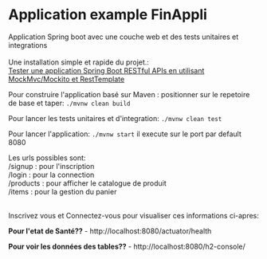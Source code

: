# Application example FinAppli
Application Spring boot avec une couche web et des tests unitaires et integrations
<br><br>
Une installation simple et rapide du projet.:<br>
<a href="https://github.com/mamadoufodebailo/">
Tester une application Spring Boot RESTful APIs en utilisant MockMvc/Mockito et RestTemplate
</a>

Pour construire l'application basé sur Maven :
positionner sur le repetoire de base et taper: 
`./mvnw clean build`

Pour lancer les tests unitaires et d'integration:
`./mvnw clean test`

Pour lancer l'application:
`./mvnw start` il execute sur le port par default 8080

Les urls possibles sont:<br>
/signup : pour l'inscription <br>
/login : pour la connection <br>
/products : pour afficher le catalogue de produit<br>
/items : pour la gestion du panier<br>
<br>

Inscrivez vous et Connectez-vous pour visualiser ces informations ci-apres:
<br>

<b>Pour l'etat de Santé??</b> - <a>http://localhost:8080/actuator/health</a> <br>

<b>Pour voir les données des tables??</b> - <a>http://localhost:8080/h2-console/</a> <br>